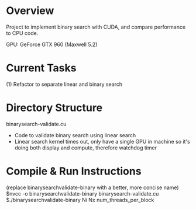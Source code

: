 # Overview
Project to implement binary search with CUDA, and compare performance to CPU code.

GPU: GeForce GTX 960 (Maxwell 5.2)

# Current Tasks
(1) Refactor to separate linear and binary search 

# Directory Structure
binarysearch-validate.cu
- Code to validate binary search using linear search
- Linear search kernel times out, only have a single GPU in machine so it's doing both display and compute, therefore watchdog timer

# Compile & Run Instructions
(replace binarysearchvalidate-binary with a better, more concise name)
$nvcc -o binarysearchvalidate-binary binarysearch-validate.cu
$./binarysearchvalidate-binary Ni Nx num_threads_per_block

